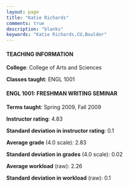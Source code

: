 ```yaml
---
layout: page
title: "Katie Richards" 
comments: true
description: "blanks"
keywords: "Katie Richards,CU,Boulder"
---
```

<head>
<script src="https://ajax.googleapis.com/ajax/libs/jquery/2.1.3/jquery.min.js"></script>
<script src="https://dl.dropboxusercontent.com/s/pc42nxpaw1ea4o9/highcharts.js?dl=0"></script>
<!-- <script src="../assets/js/highcharts.js"></script> -->
<style type="text/css">@font-face {
	font-family: "Bebas Neue";
	src: url(https://www.filehosting.org/file/details/544349/BebasNeue Regular.otf) format("opentype");
	}
	h1.Bebas { 
		font-family: "Bebas Neue", Verdana, Tahoma;
	}
</style>
</head>
	   
#### TEACHING INFORMATION

**College**: College of Arts and Sciences

**Classes taught**: ENGL 1001

#### ENGL 1001: FRESHMAN WRITING SEMINAR

**Terms taught**: Spring 2009, Fall 2009

**Instructor rating**: 4.83

**Standard deviation in instructor rating**: 0.1

**Average grade** (4.0 scale): 2.83

**Standard deviation in grades** (4.0 scale): 0.02

**Average workload** (raw): 2.26

**Standard deviation in workload** (raw): 0.1

